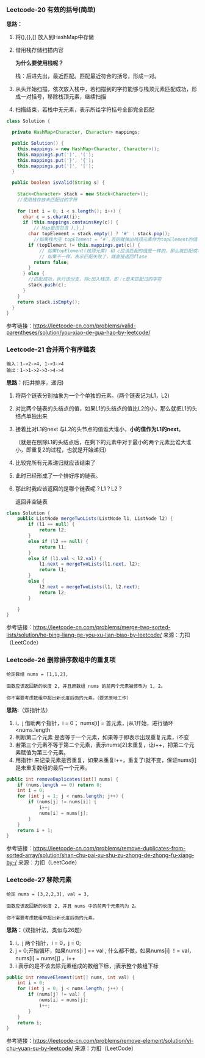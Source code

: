 ### Leetcode-20 有效的括号(简单)

**思路：**

1. 将(),{},[] 放入到HashMap中存储

2. 借用栈存储扫描内容

   **为什么要使用栈呢？**

   栈：后进先出，最近匹配。匹配最近符合的括号，形成一对。

3. 从头开始扫描，依次放入栈中，若扫描到的字符能够与栈顶元素匹配成功，形成一对括号，移除栈顶元素，继续扫描

4. 扫描结束，若栈中无元素，表示所给字符括号全部完全匹配

```java
class Solution {

  private HashMap<Character, Character> mappings;

  public Solution() {
    this.mappings = new HashMap<Character, Character>();
    this.mappings.put(')', '(');
    this.mappings.put('}', '{');
    this.mappings.put(']', '[');
  }

  public boolean isValid(String s) {
      
    Stack<Character> stack = new Stack<Character>();
	//使用栈存放未匹配过的字符
      
    for (int i = 0; i < s.length(); i++) {
      char c = s.charAt(i);
      if (this.mappings.containsKey(c)) {
          // Map是否包含 ),},] 
        char topElement = stack.empty() ? '#' : stack.pop();
          //如果栈为空 topElement = ‘#’,否则就弹出栈顶元素作为topElement的值
        if (topElement != this.mappings.get(c)) {
            // 如果topElement(栈顶元素) 和 c应该匹配的值是一样的，那么就匹配成功
            // 如果不一样，表示匹配失败了，就直接返回flase 
          return false;
        }
      } else {
        //匹配成功，执行该分支，将c加入栈顶，即：c是未匹配过的字符
        stack.push(c);
      }
    }
    return stack.isEmpty();
  }
}
```

参考链接：https://leetcode-cn.com/problems/valid-parentheses/solution/you-xiao-de-gua-hao-by-leetcode/



### Leetcode-21 合并两个有序链表

```
输入：1->2->4, 1->3->4
输出：1->1->2->3->4->4
```

**思路：**(归并排序，递归)

1. 将两个链表分别抽象为一个个单独的元素。(两个链表记为L1，L2)

2. 对比两个链表的头结点的值，如果L1的头结点的值比L2的小，那么就把L1的头结点单独出来

3. 接着比对L1的next 与L2的头节点的值谁大谁小，**小的值作为L1的next**。

   （就是在刨除L1的头结点后，在剩下的元素中对于最小的两个元素比谁大谁小，即重复2的过程，也就是开始递归）

4. 比较完所有元素递归就应该结束了

5. 此时已经形成了一个排好序的链表。

6. 那此时我应该返回的是哪个链表呢？L1？L2？

   返回非空链表

```java
class Solution {
    public ListNode mergeTwoLists(ListNode l1, ListNode l2) {
        if (l1 == null) {
            return l2;
        }
        else if (l2 == null) {
            return l1;
        }
        else if (l1.val < l2.val) {
            l1.next = mergeTwoLists(l1.next, l2);
            return l1;
        }
        else {
            l2.next = mergeTwoLists(l1, l2.next);
            return l2;
        }

    }
}
```

参考链接：https://leetcode-cn.com/problems/merge-two-sorted-lists/solution/he-bing-liang-ge-you-xu-lian-biao-by-leetcode/
来源：力扣（LeetCode）

### Leetcode-26 删除排序数组中的重复项

```  
给定数组 nums = [1,1,2], 

函数应该返回新的长度 2, 并且原数组 nums 的前两个元素被修改为 1, 2。 

你不需要考虑数组中超出新长度后面的元素。（要求原地工作）
```

**思路:**（双指针法）

1. i，j 借助两个指针，i = 0； nums[i] = 首元素，j从1开始，进行循环<nums.length
2. 判断第二个元素 是否等于一个元素，如果等于即表示出现重复元素，i不变
3. 若第三个元素不等于第二个元素，表示nums[2]未重复，让i++，把第二个元素赋值为第三个元素。
4. 用指针i 来记录元素是否重复，如果未重复i++，重复了i就不变，保证nums[i]是未重复数组的最后一个元素。

```java
public int removeDuplicates(int[] nums) {
    if (nums.length == 0) return 0;
    int i = 0;
    for (int j = 1; j < nums.length; j++) {
        if (nums[j] != nums[i]) {
            i++;
            nums[i] = nums[j];
        }
    }
    return i + 1;
}
```



参考链接：https://leetcode-cn.com/problems/remove-duplicates-from-sorted-array/solution/shan-chu-pai-xu-shu-zu-zhong-de-zhong-fu-xiang-by-/
来源：力扣（LeetCode）

### Leetcode-27 移除元素

``` 
给定 nums = [3,2,2,3], val = 3,

函数应该返回新的长度 2, 并且 nums 中的前两个元素均为 2。

你不需要考虑数组中超出新长度后面的元素。
```

**思路：**（双指针法，类似与26题）

1. i，j 两个指针，i = 0，j = 0;
2. j = 0;开始循环，如果nums[i ] == val , 什么都不做，如果nums[i] ！=  val， nums[i] = nums[j] ，i++
3. i 表示的是不该去除元素组成的数组下标，j表示整个数组下标

```java
public int removeElement(int[] nums, int val) {
    int i = 0;
    for (int j = 0; j < nums.length; j++) {
        if (nums[j] != val) {
            nums[i] = nums[j];
            i++;
        }
    }
    return i;
}
```

参考链接：https://leetcode-cn.com/problems/remove-element/solution/yi-chu-yuan-su-by-leetcode/
来源：力扣（LeetCode）